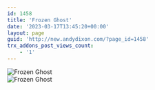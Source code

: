```yaml
---
id: 1458
title: 'Frozen Ghost'
date: '2023-03-17T13:45:20+00:00'
layout: page
guid: 'http://new.andydixon.com/?page_id=1458'
trx_addons_post_views_count:
    - '1'
---
```


![Frozen Ghost](https://i0.wp.com/assets.g8x2.ldn.idrivee2-23.com/posters/Frozen%20Ghost%2001.jpg?w=1200&ssl=1 "Frozen Ghost")  
![Frozen Ghost](https://i0.wp.com/assets.g8x2.ldn.idrivee2-23.com/posters/Frozen%20Ghost%2002.jpg?w=1200&ssl=1 "Frozen Ghost")